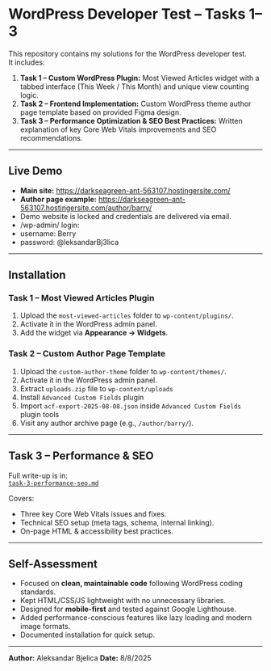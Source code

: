 # WordPress Developer Test – Tasks 1–3

This repository contains my solutions for the WordPress developer test.  
It includes:

1. **Task 1 – Custom WordPress Plugin:** Most Viewed Articles widget with a tabbed interface (This Week / This Month) and unique view counting logic.
2. **Task 2 – Frontend Implementation:** Custom WordPress theme author page template based on provided Figma design.
3. **Task 3 – Performance Optimization & SEO Best Practices:** Written explanation of key Core Web Vitals improvements and SEO recommendations.

---

## Live Demo

- **Main site:** https://darkseagreen-ant-563107.hostingersite.com/  
- **Author page example:** https://darkseagreen-ant-563107.hostingersite.com/author/barry/
- Demo website is locked and credentials are delivered via email.
- /wp-admin/ login:
- username: Berry
- password: @leksandarBj3lica

---

## Installation

### Task 1 – Most Viewed Articles Plugin
1. Upload the `most-viewed-articles` folder to `wp-content/plugins/`.
2. Activate it in the WordPress admin panel.
3. Add the widget via **Appearance → Widgets**.

### Task 2 – Custom Author Page Template
1. Upload the `custom-author-theme` folder to `wp-content/themes/`.
2. Activate it in the WordPress admin panel.
3. Extract `uploads.zip` file to `wp-content/uploads`
4. Install `Advanced Custom Fields` plugin
5. Import `acf-export-2025-08-08.json` inside `Advanced Custom Fields` plugin tools
6. Visit any author archive page (e.g., `/author/barry/`).

---

## Task 3 – Performance & SEO

Full write-up is in:  
[`task-3-performance-seo.md`](task-3-performance-seo/performance-seo.md)  

Covers:
- Three key Core Web Vitals issues and fixes.
- Technical SEO setup (meta tags, schema, internal linking).
- On-page HTML & accessibility best practices.

---

## Self-Assessment

- Focused on **clean, maintainable code** following WordPress coding standards.
- Kept HTML/CSS/JS lightweight with no unnecessary libraries.
- Designed for **mobile-first** and tested against Google Lighthouse.
- Added performance-conscious features like lazy loading and modern image formats.
- Documented installation for quick setup.

---

**Author:** Aleksandar Bjelica
**Date:** 8/8/2025






